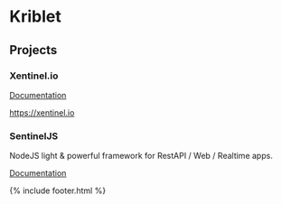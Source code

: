 <!-- TITLE: Kriblet -->
<!-- SUBTITLE: Outsourcing and TI startup -->

# Kriblet

## Projects
### Xentinel.io
[Documentation](xentinel/index.md)

https://xentinel.io

### SentinelJS
NodeJS light & powerful framework for RestAPI / Web / Realtime apps.

[Documentation](sentineljs/documentation.md)

{% include footer.html %}
